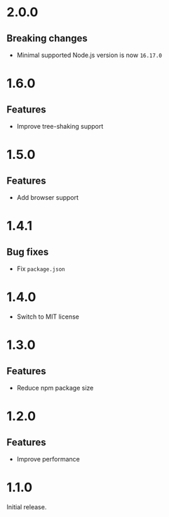 # 2.0.0

## Breaking changes

- Minimal supported Node.js version is now `16.17.0`

# 1.6.0

## Features

- Improve tree-shaking support

# 1.5.0

## Features

- Add browser support

# 1.4.1

## Bug fixes

- Fix `package.json`

# 1.4.0

- Switch to MIT license

# 1.3.0

## Features

- Reduce npm package size

# 1.2.0

## Features

- Improve performance

# 1.1.0

Initial release.
